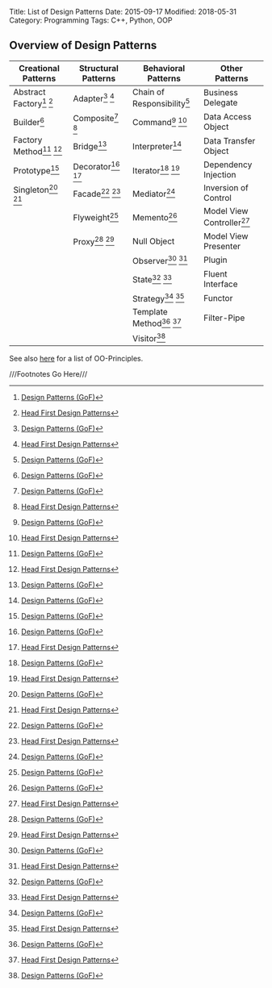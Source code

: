 Title: List of Design Patterns
Date: 2015-09-17
Modified: 2018-05-31
Category: Programming
Tags: C++, Python, OOP


Overview of Design Patterns
---------------------------


| Creational Patterns        | Structural Patterns | Behavioral Patterns          | Other Patterns             |
|----------------------------|---------------------|------------------------------|----------------------------|
| Abstract Factory[^1] [^2]  | Adapter[^1] [^2]    | Chain of Responsibility[^1]  | Business Delegate          |
| Builder[^1]                | Composite[^1] [^2]  | Command[^1] [^2]             | Data Access Object         |
| Factory Method[^1] [^2]    | Bridge[^1]          | Interpreter[^1]              | Data Transfer Object       |
| Prototype[^1]              | Decorator[^1] [^2]  | Iterator[^1] [^2]            | Dependency Injection       |
| Singleton[^1] [^2]         | Facade[^1] [^2]     | Mediator[^1]                 | Inversion of Control       |
|                            | Flyweight[^1]       | Memento[^1]                  | Model View Controller[^2]  |
|                            | Proxy[^1] [^2]      | Null Object                  | Model View Presenter       |
|                            |                     | Observer[^1] [^2]            | Plugin                     |
|                            |                     | State[^1] [^2]               | Fluent Interface           |
|                            |                     | Strategy[^1] [^2]            | Functor                    |
|                            |                     | Template Method[^1] [^2]     | Filter-Pipe                |
|                            |                     | Visitor[^1]                  |                            |



See also [here]({filename}/oop_design_principles.md) for a list of OO-Principles.

[^1]: [Design Patterns (GoF)](https://en.m.wikipedia.org/wiki/Design_Patterns_(book))
[^2]: [Head First Design Patterns](http://www.headfirstlabs.com/books/hfdp/)

///Footnotes Go Here///
